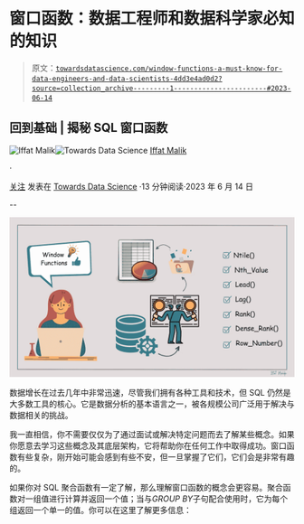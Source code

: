# 窗口函数：数据工程师和数据科学家必知的知识

> 原文：[`towardsdatascience.com/window-functions-a-must-know-for-data-engineers-and-data-scientists-4dd3e4ad0d2?source=collection_archive---------1-----------------------#2023-06-14`](https://towardsdatascience.com/window-functions-a-must-know-for-data-engineers-and-data-scientists-4dd3e4ad0d2?source=collection_archive---------1-----------------------#2023-06-14)

## 回到基础 | 揭秘 SQL 窗口函数

[](https://iffatm.medium.com/?source=post_page-----4dd3e4ad0d2--------------------------------)![Iffat Malik](https://iffatm.medium.com/?source=post_page-----4dd3e4ad0d2--------------------------------)[](https://towardsdatascience.com/?source=post_page-----4dd3e4ad0d2--------------------------------)![Towards Data Science](https://towardsdatascience.com/?source=post_page-----4dd3e4ad0d2--------------------------------) [Iffat Malik](https://iffatm.medium.com/?source=post_page-----4dd3e4ad0d2--------------------------------)

·

[关注](https://medium.com/m/signin?actionUrl=https%3A%2F%2Fmedium.com%2F_%2Fsubscribe%2Fuser%2F88491120e677&operation=register&redirect=https%3A%2F%2Ftowardsdatascience.com%2Fwindow-functions-a-must-know-for-data-engineers-and-data-scientists-4dd3e4ad0d2&user=Iffat+Malik&userId=88491120e677&source=post_page-88491120e677----4dd3e4ad0d2---------------------post_header-----------) 发表在 [Towards Data Science](https://towardsdatascience.com/?source=post_page-----4dd3e4ad0d2--------------------------------) ·13 分钟阅读·2023 年 6 月 14 日[](https://medium.com/m/signin?actionUrl=https%3A%2F%2Fmedium.com%2F_%2Fvote%2Ftowards-data-science%2F4dd3e4ad0d2&operation=register&redirect=https%3A%2F%2Ftowardsdatascience.com%2Fwindow-functions-a-must-know-for-data-engineers-and-data-scientists-4dd3e4ad0d2&user=Iffat+Malik&userId=88491120e677&source=-----4dd3e4ad0d2---------------------clap_footer-----------)

--

[](https://medium.com/m/signin?actionUrl=https%3A%2F%2Fmedium.com%2F_%2Fbookmark%2Fp%2F4dd3e4ad0d2&operation=register&redirect=https%3A%2F%2Ftowardsdatascience.com%2Fwindow-functions-a-must-know-for-data-engineers-and-data-scientists-4dd3e4ad0d2&source=-----4dd3e4ad0d2---------------------bookmark_footer-----------)![](img/14add0fff137d8af56d3fda795403145.png)

数据增长在过去几年中非常迅速，尽管我们拥有各种工具和技术，但 SQL 仍然是大多数工具的核心。它是数据分析的基本语言之一，被各规模公司广泛用于解决与数据相关的挑战。

我一直相信，你不需要仅仅为了通过面试或解决特定问题而去了解某些概念。如果你愿意去学习这些概念及其底层架构，它将帮助你在任何工作中取得成功。窗口函数有些复杂，刚开始可能会感到有些不安，但一旦掌握了它们，它们会是非常有趣的。

如果你对 SQL 聚合函数有一定了解，那么理解窗口函数的概念会更容易。聚合函数对一组值进行计算并返回一个值；当与*GROUP BY*子句配合使用时，它为每个组返回一个单一的值。你可以在这里了解更多信息：
